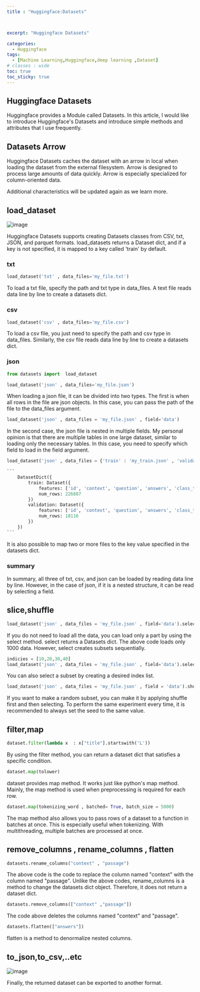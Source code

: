 ```yaml
---
title : "Huggingface:Datasets"



excerpt: "Huggingface Datasets"

categories:
  - Huggingface
tags:
  - [Machine Learning,Huggingface,deep learning ,Dataset]
# classes : wide
toc: true
toc_sticky: true
---
```

## Huggingface Datasets

Huggingface provides a Module called Datasets. In this article, I would like to introduce Huggingface's Datasets and introduce simple methods and attributes that I use frequently.

## Datasets Arrow

Huggingface Datasets caches the dataset with an arrow in local when loading the dataset from the external filesystem. Arrow is designed to process large amounts of data quickly. Arrow is especially specialized for column-oriented data.

Additional characteristics will be updated again as we learn more.

## load_dataset

![image](https://user-images.githubusercontent.com/50165842/147385759-663a26d3-a631-4bf5-a3c0-c96d70276d8a.png)

Huggingface Datasets supports creating Datasets classes from CSV, txt, JSON, and parquet formats. load_datasets returns a Dataset dict, and if a key is not specified, it is mapped to a key called 'train' by default.

### txt

```python
load_dataset('txt' , data_files='my_file.txt')
```

To load a txt file, specify the path and txt type in data_files. A text file reads data line by line to create a datasets dict.

### csv

```python
load_dataset('csv' , data_files='my_file.csv')
```

To load a csv file, you just need to specify the path and csv type in data_files. Similarly, the csv file reads data line by line to create a datasets dict.

### json

```python
from datasets import  load_dataset

load_dataset('json' , data_files='my_file.json')
```

When loading a json file, it can be divided into two types. The first is when all rows in the file are json objects. In this case, you can pass the path of the file to the data_files argument.

```python
load_dataset('json' , data_files = 'my_file.json' , field='data')
```

In the second case, the json file is nested in multiple fields. My personal opinion is that there are multiple tables in one large dataset, similar to loading only the necessary tables. In this case, you need to specify which field to load in the field argument.

~~~python
load_dataset('json' , data_files = {'train' : 'my_train.json' , 'validation' : 'my_valid.json'} ,field = 'data')

```
    DatasetDict({
        train: Dataset({
            features: ['id', 'context', 'question', 'answers', 'class_type'],
            num_rows: 226887
        })
        validation: Dataset({
            features: ['id', 'context', 'question', 'answers', 'class_type'],
            num_rows: 18116
        })
    })
```
~~~

It is also possible to map two or more files to the key value specified in the datasets dict.

### summary

In summary, all three of txt, csv, and json can be loaded by reading data line by line. However, in the case of json, if it is a nested structure, it can be read by selecting a field.

## slice,shuffle

```python
load_dataset('json' , data_files = 'my_file.json' , field='data').select(1000)
```

If you do not need to load all the data, you can load only a part by using the select method. select returns a Datasets dict. The above code loads only 1000 data. However, select creates subsets sequentially.

```python
indicies = [10,20,30,40]
load_dataset('json' , data_files = 'my_file.json' , field='data').select(indicies)
```

You can also select a subset by creating a desired index list.

```python
load_dataset('json' , data_files = 'my_file.json' , field = 'data').shuffle(seed=1).select(1000)
```

If you want to make a random subset, you can make it by applying shuffle first and then selecting. To perform the same experiment every time, it is recommended to always set the seed to the same value.

## filter,map

```python
dataset.filter(lambda x  : x["title"].startswith('L'))
```

By using the filter method, you can return a dataset dict that satisfies a specific condition.

```python
dataset.map(tolower)
```

dataset provides map method. It works just like python's map method. Mainly, the map method is used when preprocessing is required for each row.

```python
dataset.map(tokenizing_word , batched= True, batch_size = 5000)
```

The map method also allows you to pass rows of a dataset to a function in batches at once. This is especially useful when tokenizing. With multithreading, multiple batches are processed at once.

## remove_columns , rename_columns , flatten

```python
datasets.rename_columns("context" , "passage")
```

The above code is the code to replace the column named "context" with the column named "passage". Unlike the above codes, rename_columns is a method to change the datasets dict object. Therefore, it does not return a dataset dict.

```python
datasets.remove_columns(["context" ,"passage"])
```

The code above deletes the columns named "context" and "passage".

```python
datasets.flatten(["answers"])
```

flatten is a method to denormalize nested columns.

## to_json,to_csv,..etc

![image](https://user-images.githubusercontent.com/50165842/147386907-cd1f584f-b964-4ac8-b878-66261f507f40.png)

Finally, the returned dataset can be exported to another format.